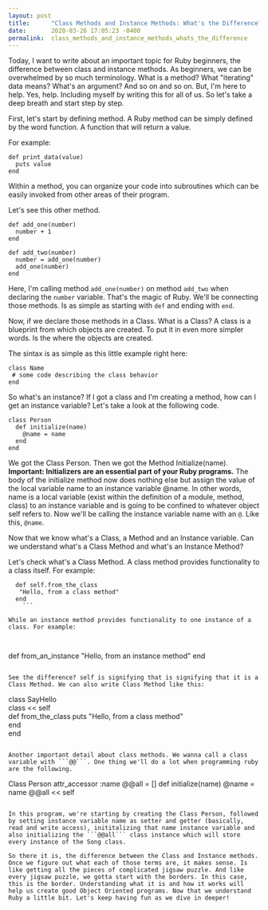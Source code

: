 ```yaml
---
layout: post
title:      "Class Methods and Instance Methods: What's the Difference? "
date:       2020-03-26 17:05:23 -0400
permalink:  class_methods_and_instance_methods_whats_the_difference
---
```



Today, I want to write about an important topic for Ruby beginners, the difference between class and instance methods. As beginners, we can be overwhelmed by so much terminology. What is a method? What "iterating" data means? What's an argument? And so on and so on. But, I'm here to help. Yes, help. Including myself by writing this for all of us. So let's take a deep breath and start step by step. 

First, let's start by defining method. A Ruby method can be simply defined by the word function. A function that will return a value. 

For example:

```
def print_data(value)
  puts value 
end
```

Within a method, you can organize your code into subroutines which can be easily invoked from other areas of their program. 

Let's see this other method. 

```
def add_one(number)
  number + 1
end

def add_two(number)
  number = add_one(number)
  add_one(number)
end
```

Here, I'm calling method ```add_one(number)``` on method ```add_two``` when declaring the ```number``` variable. That's the magic of Ruby. We'll be connecting those methods. Is as simple as starting with ```def``` and ending with ```end```. 

Now, if we declare those methods in a Class. What is a Class? A class is a blueprint from which objects are created. To put it in even more simpler words. Is the where the objects are created. 

The sintax is as simple as this little example right here:

```
class Name
 # some code describing the class behavior
end
```

So what's an instance? If I got a class and I'm creating a method, how can I get an instance variable? Let's take a look at the following code. 

```
class Person
  def initialize(name)
    @name = name
  end
end
```

We got the Class Person. Then we got the Method Initialize(name). **Important: Initializers are an essential part of your Ruby programs.**  The body of the initialize method now does nothing else but assign the value of the local variable name to an instance variable @name. In other words, name is a local variable (exist within the definition of a module, method, class) to an instance variable and is going to be confined to whatever object self refers to. Now we'll be calling the instance variable name with an ```@```.  Like this, ```@name```. 

Now that we know what's a Class, a Method and an Instance variable. Can we understand what's a Class Method and what's an Instance Method? 

Let's check what's a Class Method. A class method provides functionality to a class itself. For example:

```
  def self.from_the_class
   "Hello, from a class method"
  end
	```
	
While an instance method provides functionality to one instance of a class. For example:
	
	
```
def from_an_instance
   "Hello, from an instance method"
  end
```
	
See the difference? self is signifying that is signifying that it is a Class Method. We can also write Class Method like this:

```
class SayHello  
class << self  
def from_the_class 
puts "Hello, from a class method"  
end  
end 
```

Another important detail about class methods. We wanna call a class variable with ```@@```. One thing we'll do a lot when programming ruby are the following.

```
Class Person
attr_accessor :name
@@all = []
def initialize(name)
@name = name
@@all << self
```

In this program, we're starting by creating the Class Person, followed by setting instance variable name as setter and getter (basically, read and write access), inititalizing that name instance variable and also initializing the ```@@all``` class instance which will store every instance of the Song class. 

So there it is, the difference between the Class and Instance methods. Once we figure out what each of those terms are, it makes sense. Is like getting all the pieces of complicated jigsaw puzzle. And like every jigsaw puzzle, we gotta start with the borders. In this case, this is the border. Understanding what it is and how it works will help us create good Object Oriented programs. Now that we understand Ruby a little bit. Let's keep having fun as we dive in deeper! 
